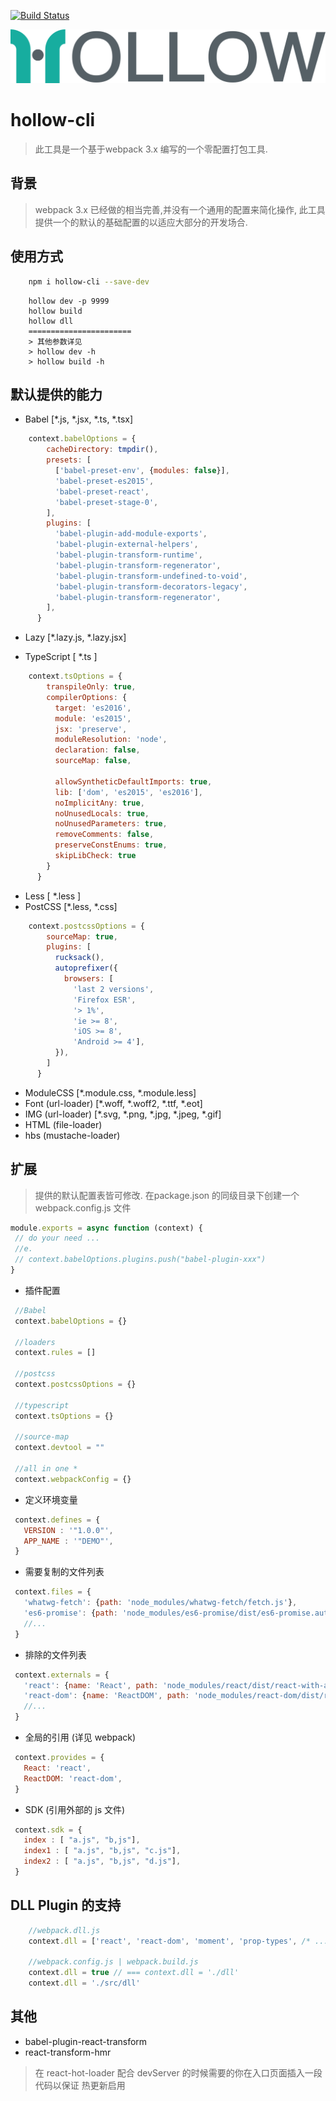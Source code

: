 [![Build Status](https://www.travis-ci.org/nanyuantingfeng/hollow-cli.svg?branch=master)](https://www.travis-ci.org/nanyuantingfeng/hollow-cli)

![](./assets/hollow.svg)


# hollow-cli 
>此工具是一个基于webpack 3.x 编写的一个零配置打包工具.

## 背景 
>webpack 3.x 已经做的相当完善,并没有一个通用的配置来简化操作,
>此工具提供一个的默认的基础配置的以适应大部分的开发场合.


## 使用方式
```bash
    npm i hollow-cli --save-dev 
```
```CLI
    hollow dev -p 9999 
    hollow build  
    hollow dll  
    =======================
    > 其他参数详见 
    > hollow dev -h 
    > hollow build -h
```
    
 
## 默认提供的能力
    
* Babel [*.js, *.jsx, *.ts, *.tsx]
```javascript
    context.babelOptions = {
        cacheDirectory: tmpdir(),
        presets: [
          ['babel-preset-env', {modules: false}],
          'babel-preset-es2015',
          'babel-preset-react',
          'babel-preset-stage-0',
        ],
        plugins: [
          'babel-plugin-add-module-exports',
          'babel-plugin-external-helpers',
          'babel-plugin-transform-runtime',
          'babel-plugin-transform-regenerator',
          'babel-plugin-transform-undefined-to-void',
          'babel-plugin-transform-decorators-legacy',
          'babel-plugin-transform-regenerator',
        ],
      }
```
* Lazy [*.lazy.js, *.lazy.jsx]

* TypeScript [ *.ts ]
```javascript
    context.tsOptions = {
        transpileOnly: true,
        compilerOptions: {
          target: 'es2016',
          module: 'es2015',
          jsx: 'preserve',
          moduleResolution: 'node',
          declaration: false,
          sourceMap: false,
    
          allowSyntheticDefaultImports: true,
          lib: ['dom', 'es2015', 'es2016'],
          noImplicitAny: true,
          noUnusedLocals: true,
          noUnusedParameters: true,
          removeComments: false,
          preserveConstEnums: true,
          skipLibCheck: true
        }
      }
```

* Less  [ *.less ]
* PostCSS  [*.less, *.css]
```javascript
    context.postcssOptions = {
        sourceMap: true,
        plugins: [
          rucksack(),
          autoprefixer({
            browsers: [
              'last 2 versions',
              'Firefox ESR',
              '> 1%',
              'ie >= 8',
              'iOS >= 8',
              'Android >= 4'],
          }),
        ]
      }
```
* ModuleCSS [*.module.css, *.module.less]
* Font (url-loader) [*.woff, *.woff2, *.ttf, *.eot]
* IMG (url-loader) [*.svg, *.png, *.jpg, *.jpeg, *.gif] 
* HTML (file-loader)
* hbs (mustache-loader)
    
## 扩展
> 提供的默认配置表皆可修改.
> 在package.json 的同级目录下创建一个 webpack.config.js 文件

```javascript
module.exports = async function (context) {
 // do your need ... 
 //e. 
 // context.babelOptions.plugins.push("babel-plugin-xxx")
}
```

* 插件配置
```javascript
 //Babel
 context.babelOptions = {}
 
 //loaders
 context.rules = []
 
 //postcss
 context.postcssOptions = {}
 
 //typescript
 context.tsOptions = {}
 
 //source-map
 context.devtool = ""

 //all in one *
 context.webpackConfig = {}
```

* 定义环境变量
```javascript
 context.defines = {
   VERSION : '"1.0.0"',
   APP_NAME : '"DEMO"',
 }
```


* 需要复制的文件列表
```javascript
 context.files = {
   'whatwg-fetch': {path: 'node_modules/whatwg-fetch/fetch.js'},
   'es6-promise': {path: 'node_modules/es6-promise/dist/es6-promise.auto.min.js'},
   //...
 }  
```

* 排除的文件列表
```javascript
 context.externals = {
   'react': {name: 'React', path: 'node_modules/react/dist/react-with-addons.js'},
   'react-dom': {name: 'ReactDOM', path: 'node_modules/react-dom/dist/react-dom.js'},
   //...
 }
```

* 全局的引用 (详见 webpack)
```javascript
 context.provides = {
   React: 'react',
   ReactDOM: 'react-dom',
 }
```

* SDK (引用外部的 js 文件)
```javascript
 context.sdk = {
   index : [ "a.js", "b,js"],
   index1 : [ "a.js", "b,js", "c.js"],
   index2 : [ "a.js", "b,js", "d.js"],
 }
```
 

## DLL Plugin 的支持

```javascript
    //webpack.dll.js
    context.dll = ['react', 'react-dom', 'moment', 'prop-types', /* ... */]
    
    //webpack.config.js | webpack.build.js
    context.dll = true // === context.dll = './dll'
    context.dll = './src/dll'
```

## 其他

* babel-plugin-react-transform
* react-transform-hmr
> 在 react-hot-loader 配合 devServer 的时候需要的你在入口页面插入一段代码以保证
> 热更新启用
 
